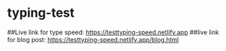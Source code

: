 # typing-test
##Live link for type speed: https://testtyping-speed.netlify.app
##live link for blog post: https://testtyping-speed.netlify.app/blog.html
